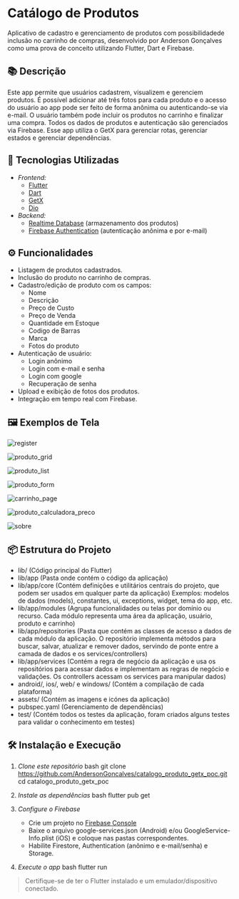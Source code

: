 # Catálogo de Produtos

Aplicativo de cadastro e gerenciamento de produtos com possibilidadede inclusão no carrinho de compras, desenvolvido por Anderson Gonçalves como uma prova de conceito utilizando Flutter, Dart e Firebase.

## 📚 Descrição

Este app permite que usuários cadastrem, visualizem e gerenciem produtos. É possível adicionar até três fotos para cada produto e o acesso do usuário ao app pode ser feito de forma anônima ou autenticando-se via e-mail. O usuário também pode incluir os produtos no carrinho e finalizar uma compra. Todos os dados de produtos e autenticação são gerenciados via Firebase.
Esse app utiliza o GetX para gerenciar rotas, gerenciar estados e gerenciar dependências.

## 🚀 Tecnologias Utilizadas

- *Frontend:*  
  - [Flutter](https://flutter.dev/)  
  - [Dart](https://dart.dev/)
  - [GetX](https://pub.dev/packages/get)
  - [Dio](https://pub.dev/packages/dio)
- *Backend:*  
  - [Realtime Database](https://firebase.google.com/products/realtime-database) (armazenamento dos produtos)
  - [Firebase Authentication](https://firebase.google.com/products/auth) (autenticação anônima e por e-mail)  

## ⚙️ Funcionalidades

- Listagem de produtos cadastrados.
- Inclusão do produto no carrinho de compras.
- Cadastro/edição de produto com os campos:
  - Nome
  - Descrição
  - Preço de Custo
  - Preço de Venda
  - Quantidade em Estoque
  - Codigo de Barras
  - Marca  
  - Fotos do produto
- Autenticação de usuário:
  - Login anônimo
  - Login com e-mail e senha
  - Login com google
  - Recuperação de senha
- Upload e exibição de fotos dos produtos.
- Integração em tempo real com Firebase.

## 🖼️ Exemplos de Tela

![register](https://github.com/user-attachments/assets/c2501862-df6d-4ffe-9122-506f5d408e95)

![produto_grid](https://github.com/user-attachments/assets/942c5b1b-b02f-4575-b37f-c8155ad6da30)

![produto_list](https://github.com/user-attachments/assets/aacf73e7-e9b7-4d48-8bf8-cc930ef624cb)

![produto_form](https://github.com/user-attachments/assets/72e5c471-b202-4e48-ac13-d594e0d8be53)

![carrinho_page](https://github.com/user-attachments/assets/611c86e8-f3f7-46e8-8360-9b7a8bdb520d)

![produto_calculadora_preco](https://github.com/user-attachments/assets/e5cb8677-6edc-4e13-aab6-d97cab11db42)

![sobre](https://github.com/user-attachments/assets/dc36c9e2-6aa7-443e-9966-987dfa41e69e)

## 📦 Estrutura do Projeto

- lib/ (Código principal do Flutter)
- lib/app (Pasta onde contém o código da aplicação)
- lib/app/core (Contém definições e utilitários centrais do projeto, que podem ser usados em qualquer parte da aplicação)
Exemplos: modelos de dados (models), constantes, ui, exceptions, widget, tema do app, etc.
- lib/app/modules (Agrupa funcionalidades ou telas por domínio ou recurso.
Cada módulo representa uma área da aplicação, usuário, produto e carrinho)
- lib/app/repositories (Pasta que contém as classes de acesso a dados de cada módulo da aplicação. O repositório implementa métodos para buscar, salvar, atualizar e remover dados, servindo de ponte entre a camada de dados e os services/controllers)
- lib/app/services (Contém a regra de negócio da aplicação e usa os repositórios para acessar dados e implementam as regras de negócio e validações. Os controllers acessam os services para manipular dados)
- android/, ios/, web/ e windows/ (Contém a compilação de cada plataforma)
- assets/ (Contém as imagens e icónes da aplicação)
- pubspec.yaml (Gerenciamento de dependências)
- test/ (Contém todos os testes da aplicação, foram criados alguns testes para validar o conhecimento em testes)

## 🛠️ Instalação e Execução

1. *Clone este repositório*
   bash
   git clone https://github.com/AndersonGoncalves/catalogo_produto_getx_poc.git
   cd catalogo_produto_getx_poc   

2. *Instale as dependências*
   bash
   flutter pub get   

3. *Configure o Firebase*
   - Crie um projeto no [Firebase Console](https://console.firebase.google.com/)
   - Baixe o arquivo google-services.json (Android) e/ou GoogleService-Info.plist (iOS) e coloque nas pastas correspondentes.
   - Habilite Firestore, Authentication (anônimo e e-mail/senha) e Storage.

4. *Execute o app*
   bash
   flutter run   

> Certifique-se de ter o Flutter instalado e um emulador/dispositivo conectado.
